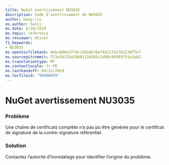 ```yaml
---
title: NuGet avertissement NU3035
description: Code d’avertissement de NU3035
author: heng-liu
ms.author: henli
ms.date: 3/18/2019
ms.topic: reference
ms.reviewer: dtivel
f1_keywords:
- NU3035
ms.openlocfilehash: 8ebc8d8e377dcc85b8b76ef4d127d1781530f7e7
ms.sourcegitcommit: 573af6133a39601136181c1d98c09303f51a1ab2
ms.translationtype: MT
ms.contentlocale: fr-FR
ms.lasthandoff: 04/11/2019
ms.locfileid: "59509479"
---
```

# <a name="nuget-warning-nu3035"></a>NuGet avertissement NU3035

### <a name="issue"></a>Problème

Une chaîne de certificats complète n’a pas pu être générée pour le certificat de signature de la contre-signature référentiel.


### <a name="solution"></a>Solution

Contactez l’autorité d’horodatage pour identifier l’origine du problème.